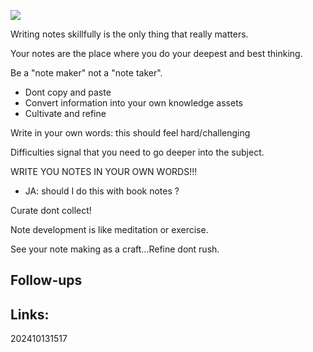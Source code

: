 ![](https://www.youtube.com/watch?v=yic1GgQWccc)


Writing notes skillfully is the only thing that really matters.

Your notes are the place where you do your deepest and best thinking.

Be a "note maker" not a "note taker". 

- Dont copy and paste
- Convert information into your own knowledge assets 
- Cultivate and refine

Write in your own words: this should feel hard/challenging

Difficulties signal that you need to go deeper into the subject. 


WRITE YOU NOTES IN YOUR OWN WORDS!!!
- JA: should I do this with book notes ?

Curate dont collect!

Note development is like meditation or exercise.

See your note making as a craft...Refine dont rush.

## Follow-ups


## Links: 



202410131517
